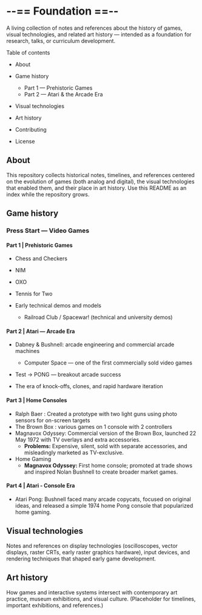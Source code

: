 # --== Foundation ==--

A living collection of notes and references about the history of games, visual technologies, and related art history — intended as a foundation for research, talks, or curriculum development.

Table of contents

* About
* Game history

  * Part 1 — Prehistoric Games
  * Part 2 — Atari \& the Arcade Era

* Visual technologies
* Art history
* Contributing
* License

## About

This repository collects historical notes, timelines, and references centered on the evolution of games (both analog and digital), the visual technologies that enabled them, and their place in art history. Use this README as an index while the repository grows.

## Game history

### Press Start — Video Games

#### Part 1 | Prehistoric Games

* Chess and Checkers
* NIM
* OXO
* Tennis for Two
* Early technical demos and models

  * Railroad Club / Spacewar! (technical and university demos)

#### Part 2 | Atari — Arcade Era

* Dabney \& Bushnell: arcade engineering and commercial arcade machines

  * Computer Space — one of the first commercially sold video games

* Test → PONG — breakout arcade success
* The era of knock-offs, clones, and rapid hardware iteration

#### Part 3 | Home Consoles

* Ralph Baer : Created a prototype with two light guns using photo sensors for on-screen targets
* The Brown Box : various games on 1 console with 2 controllers
* Magnavox Odyssey: Commercial version of the Brown Box, launched 22 May 1972 with TV overlays and extra accessories.
  * **Problems:** Expensive, silent, sold with separate accessories, and misleadingly marketed as TV-exclusive.
* Home Gaming
  * **Magnavox Odyssey:** First home console; promoted at trade shows and inspired Nolan Bushnell to create broader market games.

#### Part 4 | Atari - Console Era

* Atari Pong: Bushnell faced many arcade copycats, focused on original ideas, and released a simple 1974 home Pong console that popularized home gaming.



## Visual technologies

Notes and references on display technologies (oscilloscopes, vector displays, raster CRTs, early raster graphics hardware), input devices, and rendering techniques that shaped early game development.

## Art history

How games and interactive systems intersect with contemporary art practice, museum exhibitions, and visual culture. (Placeholder for timelines, important exhibitions, and references.)

